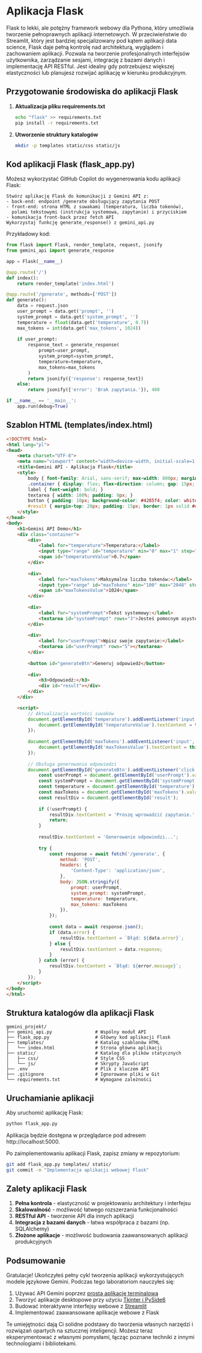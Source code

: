 # Aplikacja Flask

Flask to lekki, ale potężny framework webowy dla Pythona, który umożliwia tworzenie pełnoprawnych aplikacji internetowych. W przeciwieństwie do Streamlit, który jest bardziej specjalizowany pod kątem aplikacji data science, Flask daje pełną kontrolę nad architekturą, wyglądem i zachowaniem aplikacji. Pozwala na tworzenie profesjonalnych interfejsów użytkownika, zarządzanie sesjami, integrację z bazami danych i implementację API RESTful. Jest idealny gdy potrzebujesz większej elastyczności lub planujesz rozwijać aplikację w kierunku produkcyjnym.

## Przygotowanie środowiska do aplikacji Flask

1. **Aktualizacja pliku requirements.txt**
   ```bash
   echo "flask" >> requirements.txt
   pip install -r requirements.txt
   ```

2. **Utworzenie struktury katalogów**
   ```bash
   mkdir -p templates static/css static/js
   ```

## Kod aplikacji Flask (flask_app.py)

Możesz wykorzystać GitHub Copilot do wygenerowania kodu aplikacji Flask:

```
Stwórz aplikację Flask do komunikacji z Gemini API z:
- back-end: endpoint /generate obsługujący zapytania POST
- front-end: strona HTML z suwakami (temperatura, liczba tokenów), 
  polami tekstowymi (instrukcja systemowa, zapytanie) i przyciskiem
- komunikacja front-back przez fetch API
Wykorzystaj funkcję generate_response() z gemini_api.py
```

Przykładowy kod:

```python
from flask import Flask, render_template, request, jsonify
from gemini_api import generate_response

app = Flask(__name__)

@app.route('/')
def index():
    return render_template('index.html')

@app.route('/generate', methods=['POST'])
def generate():
    data = request.json
    user_prompt = data.get('prompt', '')
    system_prompt = data.get('system_prompt', '')
    temperature = float(data.get('temperature', 0.7))
    max_tokens = int(data.get('max_tokens', 1024))
    
    if user_prompt:
        response_text = generate_response(
            prompt=user_prompt,
            system_prompt=system_prompt,
            temperature=temperature,
            max_tokens=max_tokens
        )
        return jsonify({'response': response_text})
    else:
        return jsonify({'error': 'Brak zapytania.'}), 400

if __name__ == '__main__':
    app.run(debug=True)
```

## Szablon HTML (templates/index.html)

```html
<!DOCTYPE html>
<html lang="pl">
<head>
    <meta charset="UTF-8">
    <meta name="viewport" content="width=device-width, initial-scale=1.0">
    <title>Gemini API - Aplikacja Flask</title>
    <style>
        body { font-family: Arial, sans-serif; max-width: 800px; margin: 0 auto; padding: 20px; }
        .container { display: flex; flex-direction: column; gap: 15px; }
        label { font-weight: bold; }
        textarea { width: 100%; padding: 8px; }
        button { padding: 10px; background-color: #4285f4; color: white; border: none; cursor: pointer; }
        #result { margin-top: 20px; padding: 15px; border: 1px solid #ddd; min-height: 200px; }
    </style>
</head>
<body>
    <h1>Gemini API Demo</h1>
    <div class="container">
        <div>
            <label for="temperature">Temperatura:</label>
            <input type="range" id="temperature" min="0" max="1" step="0.1" value="0.7">
            <span id="temperatureValue">0.7</span>
        </div>
        
        <div>
            <label for="maxTokens">Maksymalna liczba tokenów:</label>
            <input type="range" id="maxTokens" min="100" max="2048" step="50" value="1024">
            <span id="maxTokensValue">1024</span>
        </div>
        
        <div>
            <label for="systemPrompt">Tekst systemowy:</label>
            <textarea id="systemPrompt" rows="3">Jesteś pomocnym asystentem AI.</textarea>
        </div>
        
        <div>
            <label for="userPrompt">Wpisz swoje zapytanie:</label>
            <textarea id="userPrompt" rows="5"></textarea>
        </div>
        
        <button id="generateBtn">Generuj odpowiedź</button>
        
        <div>
            <h3>Odpowiedź:</h3>
            <div id="result"></div>
        </div>
    </div>

    <script>
        // Aktualizacja wartości suwaków
        document.getElementById('temperature').addEventListener('input', function() {
            document.getElementById('temperatureValue').textContent = this.value;
        });
        
        document.getElementById('maxTokens').addEventListener('input', function() {
            document.getElementById('maxTokensValue').textContent = this.value;
        });
        
        // Obsługa generowania odpowiedzi
        document.getElementById('generateBtn').addEventListener('click', async function() {
            const userPrompt = document.getElementById('userPrompt').value;
            const systemPrompt = document.getElementById('systemPrompt').value;
            const temperature = document.getElementById('temperature').value;
            const maxTokens = document.getElementById('maxTokens').value;
            const resultDiv = document.getElementById('result');
            
            if (!userPrompt) {
                resultDiv.textContent = 'Proszę wprowadzić zapytanie.';
                return;
            }
            
            resultDiv.textContent = 'Generowanie odpowiedzi...';
            
            try {
                const response = await fetch('/generate', {
                    method: 'POST',
                    headers: {
                        'Content-Type': 'application/json',
                    },
                    body: JSON.stringify({
                        prompt: userPrompt,
                        system_prompt: systemPrompt,
                        temperature: temperature,
                        max_tokens: maxTokens
                    }),
                });
                
                const data = await response.json();
                if (data.error) {
                    resultDiv.textContent = `Błąd: ${data.error}`;
                } else {
                    resultDiv.textContent = data.response;
                }
            } catch (error) {
                resultDiv.textContent = `Błąd: ${error.message}`;
            }
        });
    </script>
</body>
</html>
```

## Struktura katalogów dla aplikacji Flask

```
gemini_projekt/
├── gemini_api.py                # Wspólny moduł API
├── flask_app.py                 # Główny kod aplikacji Flask
├── templates/                   # Katalog szablonów HTML
│   └── index.html               # Strona główna aplikacji
├── static/                      # Katalog dla plików statycznych
│   ├── css/                     # Style CSS
│   └── js/                      # Skrypty JavaScript
├── .env                         # Plik z kluczem API
├── .gitignore                   # Ignorowane pliki w Git
└── requirements.txt             # Wymagane zależności
```

## Uruchamianie aplikacji

Aby uruchomić aplikację Flask:

```bash
python flask_app.py
```

Aplikacja będzie dostępna w przeglądarce pod adresem http://localhost:5000.

Po zaimplementowaniu aplikacji Flask, zapisz zmiany w repozytorium:

```bash
git add flask_app.py templates/ static/
git commit -m "Implementacja aplikacji webowej Flask"
```

## Zalety aplikacji Flask

1. **Pełna kontrola** - elastyczność w projektowaniu architektury i interfejsu
2. **Skalowalność** - możliwość łatwego rozszerzania funkcjonalności
3. **RESTful API** - tworzenie API dla innych aplikacji
4. **Integracja z bazami danych** - łatwa współpraca z bazami (np. SQLAlchemy)
5. **Złożone aplikacje** - możliwość budowania zaawansowanych aplikacji produkcyjnych

## Podsumowanie

Gratulacje! Ukończyłeś pełny cykl tworzenia aplikacji wykorzystujących modele językowe Gemini. Podczas tego laboratoriom nauczyłeś się:

1. Używać API Gemini poprzez [prostą aplikację terminalową](wprowadzenie-terminal.md)
2. Tworzyć aplikacje desktopowe przy użyciu [Tkinter i PySide6](aplikacje-desktopowe.md)
3. Budować interaktywne interfejsy webowe z [Streamlit](aplikacja-streamlit.md)
4. Implementować zaawansowane aplikacje webowe z Flask

Te umiejętności dają Ci solidne podstawy do tworzenia własnych narzędzi i rozwiązań opartych na sztucznej inteligencji. Możesz teraz eksperymentować z własnymi pomysłami, łącząc poznane techniki z innymi technologiami i bibliotekami.